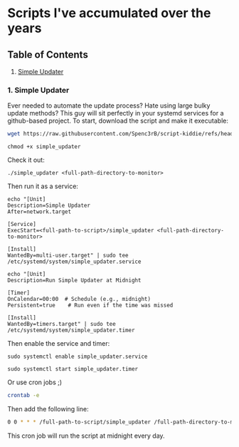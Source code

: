# Scripts I've accumulated over the years

## Table of Contents
1. [Simple Updater](#1.-Simple-Updater)

### 1. Simple Updater

Ever needed to automate the update process? Hate using large bulky update methods? This guy will sit perfectly in your systemd services for a github-based project. To start, download the script and make it executable:

```bash
wget https://raw.githubusercontent.com/Spenc3rB/script-kiddie/refs/heads/main/simple_updater
```
```
chmod +x simple_updater
```
Check it out:
```
./simple_updater <full-path-directory-to-monitor>
```
Then run it as a service:
```
echo "[Unit]
Description=Simple Updater
After=network.target

[Service]
ExecStart=<full-path-to-script>/simple_updater <full-path-directory-to-monitor>

[Install]
WantedBy=multi-user.target" | sudo tee /etc/systemd/system/simple_updater.service
```
```
echo "[Unit]
Description=Run Simple Updater at Midnight

[Timer]
OnCalendar=00:00  # Schedule (e.g., midnight)
Persistent=true    # Run even if the time was missed

[Install]
WantedBy=timers.target" | sudo tee /etc/systemd/system/simple_updater.timer
```
Then enable the service and timer:
```
sudo systemctl enable simple_updater.service
```
```
sudo systemctl start simple_updater.timer
```
Or use cron jobs ;)
```bash
crontab -e
```

Then add the following line:

```bash
0 0 * * * /full-path-to-script/simple_updater /full-path-directory-to-monitor
```

This cron job will run the script at midnight every day.